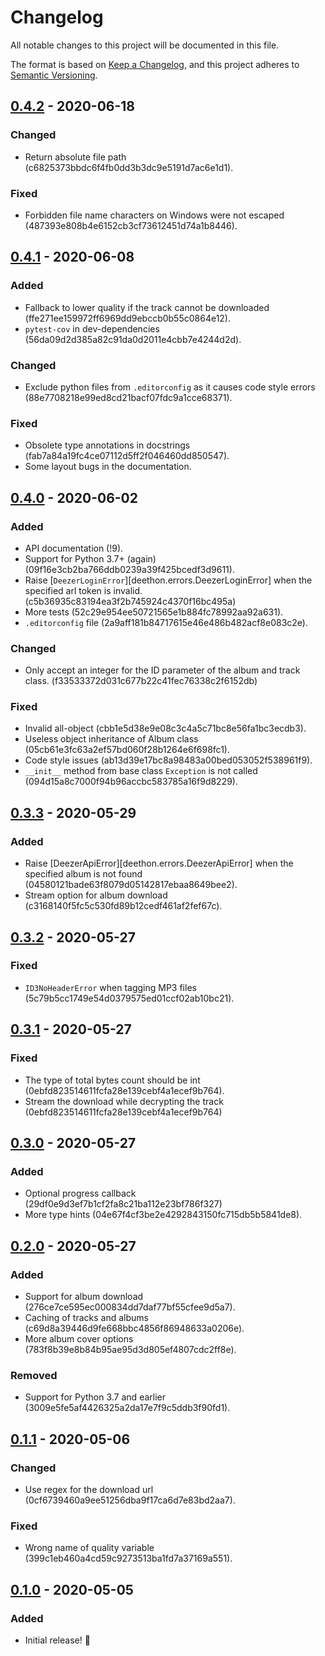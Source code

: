 # Changelog
All notable changes to this project will be documented in this file.

The format is based on [Keep a Changelog](https://keepachangelog.com/en/1.0.0/),
and this project adheres to [Semantic Versioning](https://semver.org/spec/v2.0.0.html).

## [0.4.2] - 2020-06-18
### Changed
- Return absolute file path (c6825373bbdc6f4fb0dd3b3dc9e5191d7ac6e1d1).

### Fixed
- Forbidden file name characters on Windows were not escaped
(487393e808b4e6152cb3cf73612451d74a1b8446). 

## [0.4.1] - 2020-06-08
### Added
- Fallback to lower quality if the track cannot be downloaded
(ffe271ee159972ff6969dd9ebccb0b55c0864e12).
- `pytest-cov` in dev-dependencies (56da09d2d385a82c91da0d2011e4cbb7e4244d2d).

### Changed
- Exclude python files from `.editorconfig` as it causes code style errors
(88e7708218e99ed8cd21bacf07fdc9a1cce68371).

### Fixed
- Obsolete type annotations in docstrings (fab7a84a19fc4ce07112d5ff2f046460dd850547).
- Some layout bugs in the documentation.

## [0.4.0] - 2020-06-02
### Added
- API documentation (!9).
- Support for Python 3.7+ (again) (09f16e3cb2ba766ddb0239a39f425bcedf3d9611).
- Raise [`DeezerLoginError`][deethon.errors.DeezerLoginError] when the
specified arl token is invalid. (c5b36935c83194ea3f2b745924c4370f16bc495a)
- More tests (52c29e954ee50721565e1b884fc78992aa92a631).
- `.editorconfig` file (2a9aff181b84717615e46e486b482acf8e083c2e).

### Changed
- Only accept an integer for the ID parameter of the album and track class.
(f33533372d031c677b22c41fec76338c2f6152db)

### Fixed
- Invalid all-object (cbb1e5d38e9e08c3c4a5c71bc8e56fa1bc3ecdb3).
- Useless object inheritance of Album class (05cb61e3fc63a2ef57bd060f28b1264e6f698fc1).
- Code style issues (ab13d39e17bc8a98483a00bed053052f538961f9).
- `__init__` method from base class `Exception` is not called
(094d15a8c7000f94b96accbc583785a16f9d8229).

## [0.3.3] - 2020-05-29
### Added
- Raise [DeezerApiError][deethon.errors.DeezerApiError] when the specified album
is not found (04580121bade63f8079d05142817ebaa8649bee2).
- Stream option for album download (c3168140f5fc5c530fd89b12cedf461af2fef67c).

## [0.3.2] - 2020-05-27
### Fixed
- `ID3NoHeaderError` when tagging MP3 files (5c79b5cc1749e54d0379575ed01ccf02ab10bc21).

## [0.3.1] - 2020-05-27
### Fixed
- The type of total bytes count should be int (0ebfd823514611fcfa28e139cebf4a1ecef9b764).
- Stream the download while decrypting the track (0ebfd823514611fcfa28e139cebf4a1ecef9b764)

## [0.3.0] - 2020-05-27
### Added
- Optional progress callback (29df0e9d3ef7b1cf2fa8c21ba112e23bf786f327)
- More type hints (04e67f4cf3be2e4292843150fc715db5b5841de8).

## [0.2.0] - 2020-05-27
### Added
- Support for album download (276ce7ce595ec000834dd7daf77bf55cfee9d5a7).
- Caching of tracks and albums (c69d8a39446d9fe668bbc4856f86948633a0206e).
- More album cover options (783f8b39e8b84b95ae95d3d805ef4807cdc2ff8e).

### Removed
- Support for Python 3.7 and earlier (3009e5fe5af4426325a2da17e7f9c5ddb3f90fd1).

## [0.1.1] - 2020-05-06
### Changed
- Use regex for the download url (0cf6739460a9ee51256dba9f17ca6d7e83bd2aa7).

### Fixed
- Wrong name of quality variable (399c1eb460a4cd59c9273513ba1fd7a37169a551).

## [0.1.0] - 2020-05-05
### Added
- Initial release! 🎉

[Unreleased]: https://github.com/deethon/deethon/compare/v0.4.2...HEAD
[0.4.2]: https://github.com/deethon/deethon/compare/v0.4.1...v0.4.2
[0.4.1]: https://github.com/deethon/deethon/compare/v0.4.0...v0.4.1
[0.4.0]: https://github.com/deethon/deethon/compare/v0.3.3...v0.4.0
[0.3.3]: https://github.com/deethon/deethon/compare/v0.3.2...v0.3.3
[0.3.2]: https://github.com/deethon/deethon/compare/v0.3.1...v0.3.2
[0.3.1]: https://github.com/deethon/deethon/compare/v0.3.0...v0.3.1
[0.3.0]: https://github.com/deethon/deethon/compare/v0.2.0...v0.3.0
[0.2.0]: https://github.com/deethon/deethon/compare/v0.1.1...v0.2.0
[0.1.1]: https://github.com/deethon/deethon/compare/v0.1.0...v0.1.1
[0.1.0]: https://github.com/deethon/deethon/releases/tag/v0.1.0
